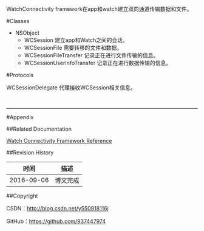 WatchConnectivity framework在app和watch建立双向通道传输数据和文件。

#Classes

- NSObject
	- WCSession 建立app和Watch之间的会话。
	- WCSessionFile 需要转移的文件和数据。
	- WCSessionFileTransfer 记录正在进行文件传输的信息。
	- WCSessionUserInfoTransfer 记录正在进行数据传输的信息。

#Protocols

WCSessionDelegate 代理接收WCSession相关信息。

&#160;

----------

#Appendix

##Related Documentation

[Watch Connectivity Framework Reference](https://developer.apple.com/library/ios/documentation/WatchConnectivity/Reference/WatchConnectivity_framework/index.html)

##Revision History

| 时间 | 描述 |
| ---- | ---- |
| 2016-09-06 | 博文完成 |

##Copyright

CSDN：http://blog.csdn.net/y550918116j

GitHub：https://github.com/937447974